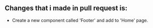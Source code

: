 ## Changes that i made in pull request is:

- Create a new component called 'Footer' and add to 'Home' page.